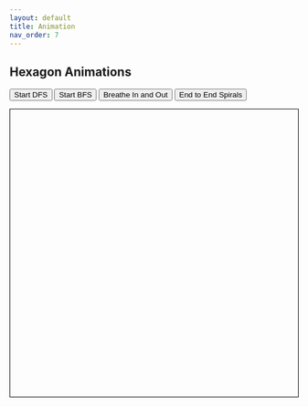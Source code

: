 ```yaml
---
layout: default
title: Animation
nav_order: 7
---
```


## Hexagon Animations

<button id="start-dfs">Start DFS</button>
<button id="start-bfs">Start BFS</button>
<button id="breathe">Breathe In and Out</button>
<button id="spirals">End to End Spirals</button>

<svg id="hexagon-animation" width="600" height="600" style="border:1px solid black;"></svg>

<script src="https://d3js.org/d3.v6.min.js"></script>
<script>
  document.addEventListener("DOMContentLoaded", function() {
    // Select the SVG element
    const svg = d3.select("#hexagon-animation");
    const width = +svg.attr("width");
    const height = +svg.attr("height");

    // Define the hexagon coordinates and paths
    const hexagonData = {
      nodes: [
        { x: width / 2, y: height / 4 },   // Top node
        { x: width / 4, y: height / 2 },   // Left node
        { x: 3 * width / 4, y: height / 2 }, // Right node
        { x: width / 2, y: 3 * height / 4 }  // Bottom node
      ],
      paths: [
        { source: 0, target: 1 },
        { source: 0, target: 2 },
        { source: 1, target: 3 },
        { source: 2, target: 3 },
        { source: 1, target: 2 },
        { source: 0, target: 3 }
      ]
    };

    // Draw the hexagon
    const links = svg.selectAll("line")
      .data(hexagonData.paths)
      .enter().append("line")
      .attr("x1", d => hexagonData.nodes[d.source].x)
      .attr("y1", d => hexagonData.nodes[d.source].y)
      .attr("x2", d => hexagonData.nodes[d.target].x)
      .attr("y2", d => hexagonData.nodes[d.target].y)
      .attr("stroke", "black");

    const nodes = svg.selectAll("circle")
      .data(hexagonData.nodes)
      .enter().append("circle")
      .attr("cx", d => d.x)
      .attr("cy", d => d.y)
      .attr("r", 10)
      .attr("fill", "red");

    // Define animations
    function depthFirstSearch(startNode) {
      // Implement DFS animation
    }

    function breadthFirstSearch(startNode) {
      // Implement BFS animation
    }

    function breatheInOut() {
      // Implement breathing animation
    }

    function endToEndSpirals() {
      // Implement spirals animation
    }

    // Add event listeners for animation controls
    document.getElementById("start-dfs").addEventListener("click", () => depthFirstSearch(0));
    document.getElementById("start-bfs").addEventListener("click", () => breadthFirstSearch(0));
    document.getElementById("breathe").addEventListener("click", breatheInOut);
    document.getElementById("spirals").addEventListener("click", endToEndSpirals);
  });
</script>
